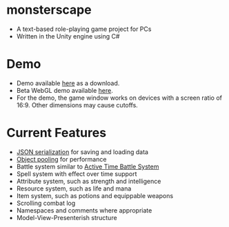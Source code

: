 # monsterscape #
* A text-based role-playing game project for PCs 
* Written in the Unity engine using C#

# Demo #
* Demo available [here](https://drive.google.com/open?id=0B5E_IBqde8fLdGpmdUYyYmNzNHc) as a download.
* Beta WebGL demo available [here](https://mothgarden.itch.io/monsterscape).
* For the demo, the game window works on devices with a screen ratio of 16:9. Other dimensions may cause cutoffs.

# Current Features #
* [JSON serialization](https://docs.unity3d.com/Manual/JSONSerialization.html) for saving and loading data
* [Object pooling](https://unity3d.com/learn/tutorials/topics/scripting/object-pooling) for performance
* Battle system similar to [Active Time Battle System](https://en.wikipedia.org/wiki/Turns,_rounds_and_time-keeping_systems_in_games#Active_Time_Battle)
* Spell system with effect over time support
* Attribute system, such as strength and intelligence
* Resource system, such as life and mana
* Item system, such as potions and equippable weapons
* Scrolling combat log
* Namespaces and comments where appropriate
* Model-View-Presenterish structure